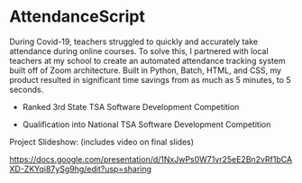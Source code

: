 # AttendanceScript

During Covid-19, teachers struggled to quickly and accurately take attendance during online courses. 
To solve this, I partnered with local teachers at my school to create an automated attendance tracking system built off of Zoom architecture. 
Built in Python, Batch, HTML, and CSS, my product resulted in significant time savings from as much as 5 minutes, to 5 seconds.

 - Ranked 3rd State TSA Software Development Competition

 - Qualification into National TSA Software Development Competition

Project Slideshow: (includes video on final slides)

https://docs.google.com/presentation/d/1NxJwPs0W71vr25eE2Bn2vRf1bCAXD-ZKYqi87ySg9hg/edit?usp=sharing
